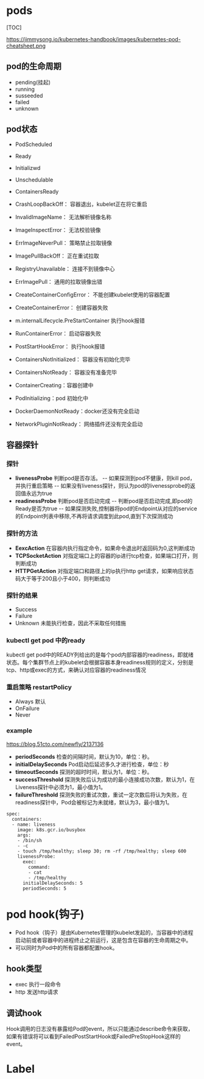 # pods

[TOC]

https://jimmysong.io/kubernetes-handbook/images/kubernetes-pod-cheatsheet.png

## pod的生命周期
* pending(挂起)
* running
* susseeded
* failed
* unknown

## pod状态
* PodScheduled
* Ready
* Initializwd
* Unschedulable
* ContainersReady

* CrashLoopBackOff： 容器退出，kubelet正在将它重启
* InvalidImageName： 无法解析镜像名称
* ImageInspectError： 无法校验镜像
* ErrImageNeverPull： 策略禁止拉取镜像
* ImagePullBackOff： 正在重试拉取
* RegistryUnavailable： 连接不到镜像中心
* ErrImagePull： 通用的拉取镜像出错
* CreateContainerConfigError： 不能创建kubelet使用的容器配置
* CreateContainerError： 创建容器失败
* m.internalLifecycle.PreStartContainer  执行hook报错
* RunContainerError： 启动容器失败
* PostStartHookError： 执行hook报错
* ContainersNotInitialized： 容器没有初始化完毕
* ContainersNotReady： 容器没有准备完毕
* ContainerCreating：容器创建中
* PodInitializing：pod 初始化中
* DockerDaemonNotReady：docker还没有完全启动
* NetworkPluginNotReady： 网络插件还没有完全启动


## 容器探针
### 探针
- **livenessProbe** 判断pod是否存活。
-- 如果探测到pod不健康，则kill pod，并执行重启策略
-- 如果没有liveness探针，则认为pod的livenessprobe的返回值永远为true
- **readinessProbe** 判断pod是否启动完成
-- 判断pod是否启动完成,即pod的Ready是否为true
-- 如果探测失败,控制器将pod的Endpoint从对应的service的Endpoint列表中移除,不再将请求调度到此pod,直到下次探测成功
### 探针的方法
* **EexcAction** 在容器内执行指定命令，如果命令退出时返回码为0,这判断成功
* **TCPSocketAction** 对指定端口上的容器的ip进行tcp检查，如果端口打开，则判断成功
* **HTTPGetAction** 对指定端口和路径上的ip执行http get请求，如果响应状态码大于等于200且小于400，则判断成功

### 探针的结果
- Success
- Failure
- Unknown 未能执行检查，因此不采取任何措施

### kubectl get pod 中的ready
kubectl get pod中的READY列给出的是每个pod内部容器的readiness，即就绪状态。每个集群节点上的kubelet会根据容器本身readiness规则的定义，分别是tcp、http或exec的方式，来确认对应容器的readiness情况


### 重启策略 restartPolicy
- Always 默认
- OnFailure
- Never

### example

https://blog.51cto.com/newfly/2137136

- **periodSeconds** 检查的间隔时间，默认为10，单位：秒。
- **initialDelaySeconds** Pod启动后延迟多久才进行检查，单位：秒
- **timeoutSeconds** 探测的超时时间，默认为1，单位：秒。
- **successThreshold** 探测失败后认为成功的最小连接成功次数，默认为1，在Liveness探针中必须为1，最小值为1。
- **failureThreshold** 探测失败的重试次数，重试一定次数后将认为失败，在readiness探针中，Pod会被标记为未就绪，默认为3，最小值为1。

```
spec:
  containers:
  - name: liveness
    image: k8s.gcr.io/busybox
    args:
    - /bin/sh
    - -c
    - touch /tmp/healthy; sleep 30; rm -rf /tmp/healthy; sleep 600
    livenessProbe:
      exec:
        command:
        - cat
        - /tmp/healthy
      initialDelaySeconds: 5
      periodSeconds: 5
```

# pod hook(钩子)
- Pod hook（钩子）是由Kubernetes管理的kubelet发起的，当容器中的进程启动前或者容器中的进程终止之前运行，这是包含在容器的生命周期之中。
- 可以同时为Pod中的所有容器都配置hook。

## hook类型
- exec 执行一段命令
- http 发送http请求

## 调试hook
Hook调用的日志没有暴露给Pod的event，所以只能通过describe命令来获取，如果有错误将可以看到FailedPostStartHook或FailedPreStopHook这样的event。

# Label
